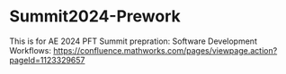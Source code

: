 ﻿# Summit2024-Prework

This is for AE 2024 PFT Summit prepration: Software Development Workflows: https://confluence.mathworks.com/pages/viewpage.action?pageId=1123329657
